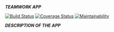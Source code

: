 ***TEAMWORK APP***

[![Build Status](https://travis-ci.org/mwafrika/teamwork.svg?branch=ft-create-article-api-168565981)](https://travis-ci.org/mwafrika/teamwork) [![Coverage Status](https://coveralls.io/repos/github/mwafrika/teamwork/badge.svg?branch=ft-create-article-api-168565981)](https://coveralls.io/github/mwafrika/teamwork?branch=ft-create-article-api-168565981) [![Maintainability](https://api.codeclimate.com/v1/badges/e3c48d43a8205f03746a/maintainability)](https://codeclimate.com/github/mwafrika/teamwork/maintainability)

***DESCRIPTION OF THE APP***
